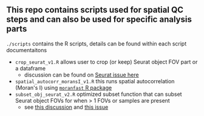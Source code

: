 ## This repo contains scripts used for spatial QC steps and can also be used for specific analysis parts
`./scripts` contains the R scripts, details can be found within each script documentaitons
  - `crop_seurat_v1.R` allows user to crop (or keep) Seurat object FOV part or a dataframe
    - discussion can be found on [Seurat issue here](https://github.com/satijalab/seurat/issues/8457)
  - `spatial_autocorr_moransI_v1.R` this runs spatial autocorrelation (Moran's I) using [`moranfast` R package](https://github.com/mcooper/moranfast)
  - `subset_obj_seurat_v2.R` optimized subset function that can subset Seurat object FOVs for when > 1 FOVs or samples are present
    - see [this discussion](https://github.com/satijalab/seurat/issues/7462) and [this issue](https://github.com/satijalab/seurat/issues/6409)   
